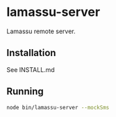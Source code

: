 # lamassu-server

Lamassu remote server.

## Installation

See INSTALL.md

## Running
```bash
node bin/lamassu-server --mockSms
```
